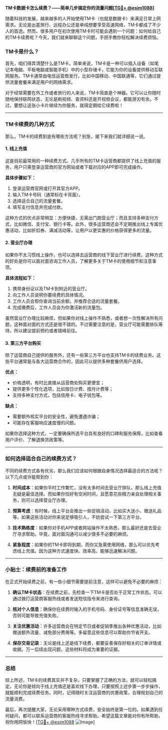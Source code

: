 **TM卡数据卡怎么续费？——简单几步搞定你的流量问题[[TG💪+ @esim1088](https://t.me/s/esim1088)]**

随着科技的发展，越来越多的人开始使用TM卡（也就是数据卡）来满足日常上网需求。无论是出差旅行、远程办公还是单纯想要享受高速网络，TM卡都成了不少人的首选。然而，很多用户在初次使用TM卡时可能会遇到一个问题：如何给自己的TM卡续费呢？今天，我们就来聊聊这个问题，手把手教你轻松解决续费烦恼。

### TM卡是什么？

首先，咱们得弄清楚什么是TM卡。简单来说，TM卡是一种可以插入设备（如笔记本电脑、平板电脑或智能手机）中的小型存储卡，它能为你的设备提供移动互联网服务。TM卡通常由电信运营商发行，比如中国移动、中国联通等，它们通过提供流量套餐来满足用户的网络需求。

对于经常需要在外工作或者旅行的人来说，TM卡简直是个神器。它可以让你随时随地保持联网状态，无论是刷视频、查资料还是开视频会议，都能游刃有余。不过，要想让这张小卡片继续为你服务，就得定期给它续费啦！

---

### TM卡续费的几种方式

那么，TM卡的续费到底有哪些方法呢？别急，接下来我们就详细说一说。

#### 1. 线上充值

这是目前最常用的一种续费方式。几乎所有的TM卡运营商都提供了线上充值的服务，用户只需登录运营商的官方网站或者下载对应的APP即可完成操作。

**具体步骤如下：**
1. 登录运营商官网或打开其官方APP。
2. 输入TM卡号码（通常标在卡背面）。
3. 选择适合自己的流量套餐。
4. 填写支付信息并完成付款。

这种方式的优点非常明显：方便快捷，无需出门跑营业厅；而且支持多种支付方式，比如微信、支付宝、银行卡等。此外，很多运营商还会不定期推出线上专属优惠活动，比如折扣券、满减活动等，让用户以更实惠的价格获得更多的流量。

#### 2. 营业厅办理

如果你不太习惯线上操作，也可以选择去运营商的线下营业厅进行续费。这种方式的好处是你可以面对面咨询工作人员，了解更多关于TM卡的使用细节和注意事项。

**具体流程如下：**
1. 携带身份证以及TM卡到附近的营业厅。
2. 向工作人员说明你要续费的具体情况。
3. 工作人员会帮你查询当前余额，并推荐合适的流量套餐。
4. 完成缴费后，工作人员会为你激活新的流量包。

虽然营业厅办理比较麻烦，但如果你对线上操作不熟悉，或者想一次性解决所有问题，这种面对面的方式还是很不错的。不过需要注意的是，营业厅可能需要排队等待，所以建议提前预约或者错峰前往。

#### 3. 第三方平台购买

除了运营商自己提供的服务外，还有一些第三方平台也支持TM卡的续费业务。这些平台通常是与各大运营商合作的，因此可以提供多种套餐供用户选择。

**优点：**
- 价格透明，有时比直接从运营商处购买更便宜；
- 提供更多个性化选项，比如按日计费、按月计费等；
- 支持多种支付方式，包括信用卡、电子钱包等。

**缺点：**
- 需要额外核实平台的安全性，避免遭遇诈骗；
- 可能存在客服响应速度慢的问题。

如果你选择这种方式，一定要确保所选平台具有良好的口碑和服务保障，比如查看用户评价、了解退换货政策等。

---

### 如何选择适合自己的续费方式？

不同的续费方式各有优劣，那么我们应该如何根据自身情况选择最适合的方法呢？以下几点或许能帮到你：

1. **时间成本**：如果你平时工作繁忙，没有太多时间去营业厅排队，那么线上充值无疑是最佳选择。而如果你恰好有空闲时间，且愿意花些精力亲自处理相关事务，则可以选择营业厅办理。

2. **预算考虑**：有时候，线上平台会推出一些促销活动，比如买大送小、赠送礼品等。如果这些活动对你来说足够吸引人，不妨尝试一下第三方平台。

3. **技术熟练度**：如果你对手机APP或者网站操作不太熟悉，那么最好还是去营业厅寻求帮助。毕竟，面对面沟通可以减少很多不必要的麻烦。

4. **紧急程度**：如果你的TM卡即将到期，而你又急需使用网络，那么可以优先考虑线上充值。因为这种方式速度快、效率高，能够迅速解决问题。

---

### 小贴士：续费前的准备工作

在正式开始续费之前，有一些小细节需要提前注意，这样可以避免不必要的麻烦：

1. **确认TM卡状态**：在续费之前，先检查一下TM卡是否处于正常工作状态。可以通过拨打运营商客服热线或者发送短信指令来进行查询。

2. **核对个人信息**：确保你在续费时输入的手机号码、身份证号等信息准确无误，否则可能导致充值失败。

3. **关注优惠活动**：许多运营商会在特定节日或者促销季推出各种优惠活动，比如赠送额外流量、减免部分费用等。多留意这些信息可以帮助你节省开支。

4. **保存交易记录**：无论是线上还是线下续费，都要妥善保存好相关的订单详情或收据。万一后续出现问题，这些材料将成为重要的证据。

---

### 总结

综上所述，TM卡的续费其实并不复杂，只要掌握了正确的方法，就可以轻松搞定。无论你是倾向于线上充值还是喜欢线下办理，只要按照上述步骤一步步操作，就能顺利完成续费任务。同时，记得随时关注运营商的优惠政策，合理规划自己的流量消费。

最后，再次提醒大家，无论采用哪种方式续费，安全始终是第一位的。如果遇到任何疑问，都可以联系运营商的客服热线寻求帮助。希望这篇文章能对你有所帮助，祝你用网愉快！[[TG💪+ @esim1088](https://t.me/s/esim1088) ![Image](https://i.postimg.cc/4NQfJmqS/Snipaste-2025-05-13-00-14-12.png)]